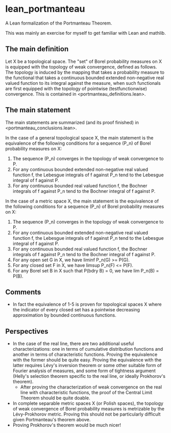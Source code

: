 # lean_portmanteau

A Lean formalization of the Portmanteau Theorem.

This was mainly an exercise for myself to get familiar with Lean and mathlib.



## The main definition

Let X be a topological space. The "set" of Borel probability measures on X is equipped with the topology of weak convergence, defined as follows. The topology is induced by the mapping that takes a probability measure to the functional that takes a continuous bounded extended non-negative real valued function to its integral against the measure, when such functionals are first equipped with the topology of pointwise (testfunctionwise) convergence. This is contained in <portmanteau_definitions.lean>.



## The main statement

The main statements are summarized (and its proof finished) in <portmanteau_conclusions.lean>.

In the case of a general topological space X, the main statement is the equivalence of the following conditions for a sequence (P_n) of Borel probability measures on X:
 1. The sequence (P_n) converges in the topology of weak convergence to P.
 2. For any continuous bounded extended non-negative real valued function f, the Lebesgue integrals of f against P_n tend to the Lebesgue integral of f against P.
 3. For any continuous bounded real valued function f, the Bochner integrals of f against P_n tend to the Bochner integral of f against P.

In the case of a metric space X, the main statement is the equivalence of the following conditions for a sequence (P_n) of Borel probability measures on X:
 1. The sequence (P_n) converges in the topology of weak convergence to P.
 2. For any continuous bounded extended non-negative real valued function f, the Lebesgue integrals of f against P_n tend to the Lebesgue integral of f against P.
 3. For any continuous bounded real valued function f, the Bochner integrals of f against P_n tend to the Bochner integral of f against P.
 4. For any open set G in X, we have liminf P_n(G) >= P(G).
 5. For any closed set F in X, we have limsup P_n(F) <= P(F).
 6. For any Borel set B in X such that P(bdry B) = 0, we have lim P_n(B) = P(B).



## Comments

 * In fact the equivalence of 1-5 is proven for topological spaces X where the indicator of every closed set has a pointwise decreasing approximation by bounded continuous functions.



## Perspectives

 * In the case of the real line, there are two additional useful characterizations: one in terms of cumulative distribution functions and another in terms of characteristic functions. Proving the equivalence with the former should be quite easy. Proving the equivalence with the latter requires Lévy's inversion theorem or some other suitable form of Fourier analysis of measures, and some form of tightness argument (Helly's selection theorem specific to the real line, or ideally Prokhorov's theorem).
   * After proving the characterization of weak convergence on the real line with characteristic functions, the proof of the Central Limit Theorem should be quite doable.
 * In complete separable metric spaces X (or Polish spaces), the topology of weak convergence of Borel probability measures is metrizable by the Lévy-Prokhorov metric. Proving this should not be particularly difficult given Portmanteau's theorem above.
 * Proving Prokhorov's theorem would be much nicer!



